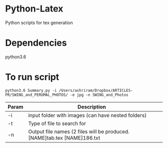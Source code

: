 # Python-Latex
Python scripts for tex generation

# Dependencies
python3.6

# To run script
```
python3.6 Summary.py -i /Users/ashriram/Dropbox/ARTICLES-PR/SWING_and_PERUMAL_PHOTOS/ -e jpg -n SWING_and_Photos
```

| Param | Description                                                              |   |
|-------|--------------------------------------------------------------------------|---|
| -i    | input folder with images (can have nested folders)                       |   |
| -t    | Type of file to search for                                               |   |
| -n    | Output file names (2 files will be produced. [NAME]tab.tex [NAME]186.txt |   |
